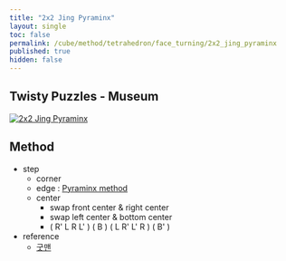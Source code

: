 ```yaml
---
title: "2x2 Jing Pyraminx"
layout: single
toc: false
permalink: /cube/method/tetrahedron/face_turning/2x2_jing_pyraminx
published: true
hidden: false
---
```


<head>
  <base target="_blank">
</head>



## Twisty Puzzles - Museum

<a href="https://twistypuzzles.com/app/museum/museum_showitem.php?pkey=1578">
  <img alt="2x2 Jing Pyraminx" src="https://twistypuzzles.com/museum/large/01578-01.jpg">
</a>



## Method

- step
  - corner
  - edge : [Pyraminx method](/cube/method/tetrahedron/face_turning/3x3_pyraminx)
  - center
    - swap front center & right center
    - swap left center & bottom center
    - ( R' L R L' ) ( B ) ( L R' L' R ) ( B' )
- reference
  - [굿맨](https://youtu.be/Zw-J5DfFHzU)

